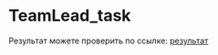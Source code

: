 ﻿# TeamLead_task

Результат можете проверить по ссылке: [результат]

[результат]: https://lozovaya-collab.github.io/TeamLead_task/
